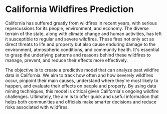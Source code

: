 # California Wildfires Prediction
California has suffered greatly from wildfires in recent years, with serious repercussions for its people, environment, and economy. The diverse terrain of the state, along with climate change and human activities, has left it susceptible to regular and severe wildfires. These fires not only act as direct threats to life and property but also cause enduring damage to the environment, atmospheric conditions, and community health. It's essential to grasp the underlying patterns and reasons behind these wildfires to manage, prevent, and reduce their effects more effectively.

The objective is to create a predictive model that can analyze past wildfire data in California. We aim to track how often and how severely wildfires occur, pinpoint their main causes, understand where they're most likely to happen, and evaluate their effects on people and property. By using data mining techniques, this model is critical given California's ongoing wildfire challenges. Ultimately, the aim is to offer quick and useful information that helps both communities and officials make smarter decisions and reduce risks associated with wildfires.
